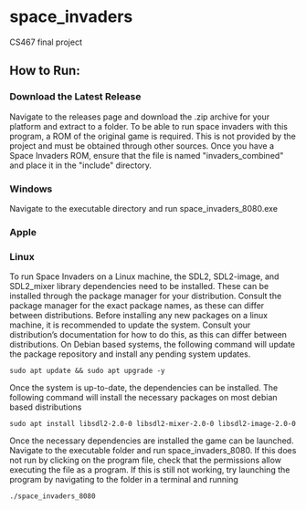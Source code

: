 # space_invaders

CS467 final project

## How to Run:

### Download the Latest Release

Navigate to the releases page and download the .zip archive for your platform and extract to a folder. To be able to run
space invaders with this program, a ROM of the original game is required. This is not provided by the project and must
be obtained through other sources. Once you have a Space Invaders ROM, ensure that the file is named "invaders_combined"
and place it in the "include" directory.

### Windows

Navigate to the executable directory and run space_invaders_8080.exe

### Apple

### Linux

To run Space Invaders on a Linux machine, the SDL2, SDL2-image, and SDL2_mixer library dependencies need to be installed. These can
be installed through the package manager for your distribution. Consult the package manager for the exact package names,
as these can differ between distributions. Before installing any new packages on a linux machine, it is recommended to
update the system. Consult your distribution’s documentation for how to do this, as this can differ between
distributions. On Debian based systems, the following command will update the package repository and install any pending
system updates.

`sudo apt update && sudo apt upgrade -y`

Once the system is up-to-date, the dependencies can be installed. The following command will install the necessary
packages on most debian based distributions

`sudo apt install libsdl2-2.0-0 libsdl2-mixer-2.0-0 libsdl2-image-2.0-0`

Once the necessary dependencies are installed the game can be launched. Navigate to the executable folder and run
space_invaders_8080. If this does not run by clicking on the program file, check that the permissions allow executing
the file as a program. If this is still not working, try launching the program by navigating to the folder in a terminal
and running

`./space_invaders_8080`
